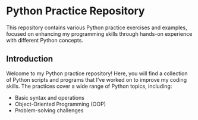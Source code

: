 # Python Practice Repository

This repository contains various Python practice exercises and examples, focused on enhancing my programming skills through hands-on experience with different Python concepts.


## Introduction

Welcome to my Python practice repository! Here, you will find a collection of Python scripts and programs that I’ve worked on to improve my coding skills. The practices cover a wide range of Python topics, including:

- Basic syntax and operations
- Object-Oriented Programming (OOP)
- Problem-solving challenges
